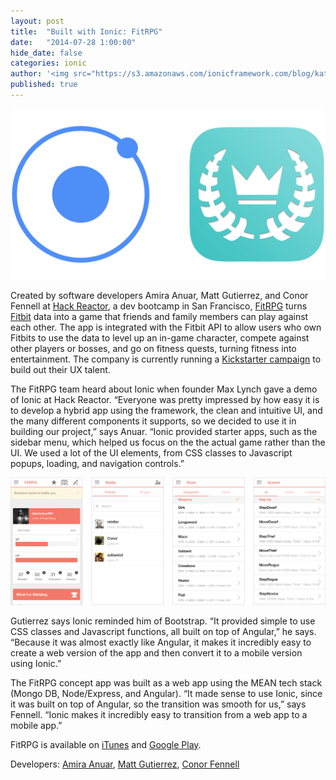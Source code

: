 ```yaml
---
layout: post
title:  "Built with Ionic: FitRPG"
date:   "2014-07-28 1:00:00"
hide_date: false
categories: ionic
author: '<img src="https://s3.amazonaws.com/ionicframework.com/blog/katie-md.jpg" class="author-icon">Katie'
published: true
---
```


<img class="showcase-image" src="/img/blog/fitrpg-header.png">

Created by software developers Amira Anuar, Matt Gutierrez, and Conor Fennell at [Hack Reactor](http://www.hackreactor.com/), a dev bootcamp in San Francisco, [FitRPG](http://fitrpg.co/) turns [Fitbit](http://www.fitbit.com/) data into a game that friends and family members can play against each other. The app is integrated with the Fitbit API to allow users who own Fitbits to use the data to level up an in-game character, compete against other players or bosses, and go on fitness quests, turning fitness into entertainment. The company is currently running a [Kickstarter campaign](https://www.kickstarter.com/projects/fitrpg/fitrpg-gamifying-fitness-trackers-fitbit-for-ios-a) to build out their UX talent.

<!-- more -->

The FitRPG team heard about Ionic when founder Max Lynch gave a demo of Ionic at Hack Reactor. “Everyone was pretty impressed by how easy it is to develop a hybrid app using the framework, the clean and intuitive UI, and the many different components it supports, so we decided to use it in building our project,” says Anuar. “Ionic provided starter apps, such as the sidebar menu, which helped us focus on the the actual game rather than the UI. We used a lot of the UI elements, from CSS classes to Javascript popups, loading, and navigation controls.”

<a href="http://ionicframework.com/img/blog/habitrpg-app-preview.png"><img class="body-image" src="/img/blog/fitrpg-app-preview.png"></a>

Gutierrez says Ionic reminded him of Bootstrap. “It provided simple to use CSS classes and Javascript functions, all built on top of Angular,” he says. “Because it was almost exactly like Angular, it makes it incredibly easy to create a web version of the app and then convert it to a mobile version using Ionic.”

The FitRPG concept app was built as a web app using the MEAN tech stack (Mongo DB, Node/Express, and Angular). “It made sense to use Ionic, since it was built on top of Angular, so the transition was smooth for us,” says Fennell. “Ionic makes it incredibly easy to transition from a web app to a mobile app.”

FitRPG is available on [iTunes](https://itunes.apple.com/us/app/fitrpg-gamifying-fitbit/id887067605?ls=1&mt=8) and [Google Play](https://play.google.com/store/apps/details?id=com.fatchickenstudios.fitrpg).

Developers:
[Amira Anuar](http://amiraanuar.com/),
[Matt Gutierrez](https://github.com/fatchicken007),
[Conor Fennell](https://github.com/conorfennell)

